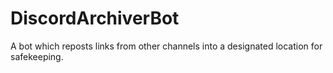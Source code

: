 # DiscordArchiverBot
A bot which reposts links from other channels into a designated location for safekeeping.
